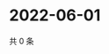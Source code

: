 # 2022-06-01

共 0 条

<!-- BEGIN WEIBO -->
<!-- 最后更新时间 Wed Jun 01 2022 20:09:50 GMT+0800 (China Standard Time) -->

<!-- END WEIBO -->

